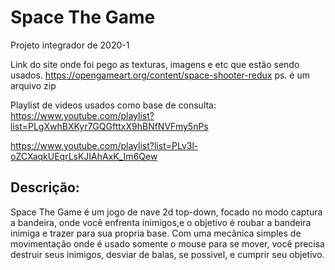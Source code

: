 # Space The Game
 Projeto integrador de 2020-1

Link do site onde foi pego as texturas, imagens e etc que estão sendo usados.
https://opengameart.org/content/space-shooter-redux
ps. é um arquivo zip

Playlist de videos usados como base de consulta:
https://www.youtube.com/playlist?list=PLgXwhBXKyr7GQGfttxX9hBNfNVFmy5nPs

https://www.youtube.com/playlist?list=PLv3l-oZCXaqkUEqrLsKJIAhAxK_Im6Qew



## Descrição:
Space The Game é um jogo de nave 2d top-down, focado no modo captura a bandeira, onde você enfrenta inimigos,e o  objetivo é roubar a bandeira inimiga e trazer para sua propria base. Com uma mecânica simples de movimentação onde é usado somente o mouse para se mover, você precisa destruir seus inimigos, desviar de balas, se possivel, e cumprir seu objetivo.




